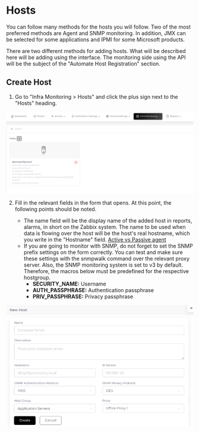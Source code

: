 # Hosts

You can follow many methods for the hosts you will follow. Two of the most preferred methods are Agent and SNMP monitoring. In addition, JMX can be selected for some applications and IPMI for some Microsoft products.

There are two different methods for adding hosts. What will be described here will be adding using the interface. The monitoring side using the API will be the subject of the "Automate Host Registration" section.

## Create Host

1. Go to "Infra Monitoring > Hosts" and click the plus sign next to the "Hosts" heading.

![Hosts Page](images/hosts.png)

2. Fill in the relevant fields in the form that opens. At this point, the following points should be noted.

	* The name field will be the display name of the added host in reports, alarms, in short on the Zabbix system. The name to be used when data is flowing over the host will be the host's real hostname, which you write in the "Hostname" field. [Active vs Passive agent](https://blog.zabbix.com/zabbix-agent-active-vs-passive/9207/)
	* If you are going to monitor with SNMP, do not forget to set the SNMP prefix settings on the form correctly. You can test and make sure these settings with the snmpwalk command over the relevant proxy server. Also, the SNMP monitoring system is set to v3 by default. Therefore, the macros below must be predefined for the respective hostgroup.
		* __SECURITY_NAME:__ Username
		* __AUTH_PASSPHRASE:__ Authentication passphrase
		* __PRIV_PASSPHRASE:__ Privacy passphrase

![Host Form](images/host-form.png)